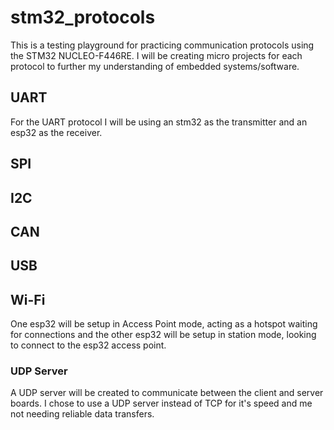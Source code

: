# stm32_protocols

This is a testing playground for practicing communication protocols using the STM32 NUCLEO-F446RE.
I will be creating micro projects for each protocol to further my understanding of embedded systems/software.

## UART
For the UART protocol I will be using an stm32 as the transmitter and an esp32 as the receiver.


## SPI


## I2C


## CAN


## USB


## Wi-Fi
One esp32 will be setup in Access Point mode, acting as a hotspot waiting for connections and the other esp32 will be setup in station mode, looking to connect to the esp32 access point.

### UDP Server
A UDP server will be created to communicate between the client and server boards. I chose to use a UDP server instead of TCP for it's speed and me not needing reliable data transfers.
